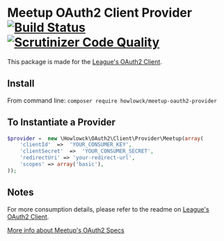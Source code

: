 # Meetup OAuth2 Client Provider [![Build Status](https://travis-ci.org/howlowck/meetup-oauth2-provider.svg?branch=master)](https://travis-ci.org/howlowck/meetup-oauth2-provider) [![Scrutinizer Code Quality](https://scrutinizer-ci.com/g/howlowck/meetup-oauth2-provider/badges/quality-score.png?b=master)](https://scrutinizer-ci.com/g/howlowck/meetup-oauth2-provider/?branch=master)

This package is made for the [League's OAuth2 Client](https://github.com/thephpleague/oauth2-client).

## Install
From command line:
`composer require howlowck/meetup-oauth2-provider`

## To Instantiate a Provider  

```php
$provider =  new \Howlowck\OAuth2\Client\Provider\Meetup(array(
    'clientId'  =>  'YOUR_CONSUMER_KEY',
    'clientSecret'  =>  'YOUR_CONSUMER_SECRET',
    'redirectUri' => 'your-redirect-url',
    'scopes' => array('basic'),
));
```

## Notes
For more consumption details, please refer to the readme on [League's OAuth2 Client](https://github.com/thephpleague/oauth2-client).

[More info about Meetup's OAuth2 Specs](http://www.meetup.com/meetup_api/auth/#oauth2)
